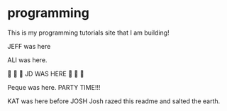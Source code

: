 programming
===========

This is my programming tutorials site that I am building!

JEFF was here

ALI was here. 

:camel: :camel: :camel: JD WAS HERE :dromedary_camel: :dromedary_camel: :dromedary_camel:

Peque was here. PARTY TIME!!!

KAT was here before JOSH
Josh razed this readme and salted the earth.
